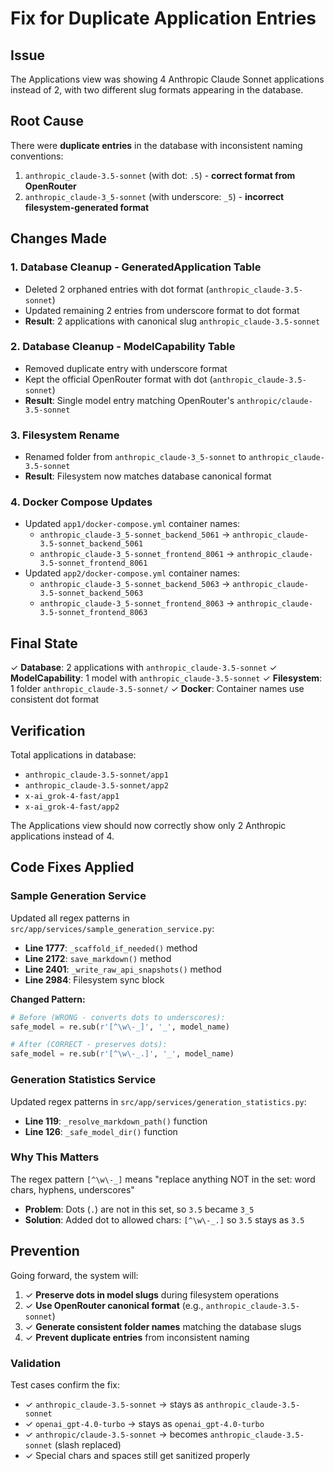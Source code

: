 # Fix for Duplicate Application Entries

## Issue
The Applications view was showing 4 Anthropic Claude Sonnet applications instead of 2, with two different slug formats appearing in the database.

## Root Cause
There were **duplicate entries** in the database with inconsistent naming conventions:
1. `anthropic_claude-3.5-sonnet` (with dot: `.5`) - **correct format from OpenRouter**
2. `anthropic_claude-3_5-sonnet` (with underscore: `_5`) - **incorrect filesystem-generated format**

## Changes Made

### 1. Database Cleanup - GeneratedApplication Table
- Deleted 2 orphaned entries with dot format (`anthropic_claude-3.5-sonnet`)
- Updated remaining 2 entries from underscore format to dot format
- **Result**: 2 applications with canonical slug `anthropic_claude-3.5-sonnet`

### 2. Database Cleanup - ModelCapability Table
- Removed duplicate entry with underscore format
- Kept the official OpenRouter format with dot (`anthropic_claude-3.5-sonnet`)
- **Result**: Single model entry matching OpenRouter's `anthropic/claude-3.5-sonnet`

### 3. Filesystem Rename
- Renamed folder from `anthropic_claude-3_5-sonnet` to `anthropic_claude-3.5-sonnet`
- **Result**: Filesystem now matches database canonical format

### 4. Docker Compose Updates
- Updated `app1/docker-compose.yml` container names:
  - `anthropic_claude-3_5-sonnet_backend_5061` → `anthropic_claude-3.5-sonnet_backend_5061`
  - `anthropic_claude-3_5-sonnet_frontend_8061` → `anthropic_claude-3.5-sonnet_frontend_8061`
- Updated `app2/docker-compose.yml` container names:
  - `anthropic_claude-3_5-sonnet_backend_5063` → `anthropic_claude-3.5-sonnet_backend_5063`
  - `anthropic_claude-3_5-sonnet_frontend_8063` → `anthropic_claude-3.5-sonnet_frontend_8063`

## Final State
✓ **Database**: 2 applications with `anthropic_claude-3.5-sonnet`
✓ **ModelCapability**: 1 model with `anthropic_claude-3.5-sonnet`
✓ **Filesystem**: 1 folder `anthropic_claude-3.5-sonnet/`
✓ **Docker**: Container names use consistent dot format

## Verification
Total applications in database:
- `anthropic_claude-3.5-sonnet/app1`
- `anthropic_claude-3.5-sonnet/app2`
- `x-ai_grok-4-fast/app1`
- `x-ai_grok-4-fast/app2`

The Applications view should now correctly show only 2 Anthropic applications instead of 4.

## Code Fixes Applied

### Sample Generation Service
Updated all regex patterns in `src/app/services/sample_generation_service.py`:
- **Line 1777**: `_scaffold_if_needed()` method
- **Line 2172**: `save_markdown()` method  
- **Line 2401**: `_write_raw_api_snapshots()` method
- **Line 2984**: Filesystem sync block

**Changed Pattern:**
```python
# Before (WRONG - converts dots to underscores):
safe_model = re.sub(r'[^\w\-_]', '_', model_name)

# After (CORRECT - preserves dots):
safe_model = re.sub(r'[^\w\-_.]', '_', model_name)
```

### Generation Statistics Service
Updated regex patterns in `src/app/services/generation_statistics.py`:
- **Line 119**: `_resolve_markdown_path()` function
- **Line 126**: `_safe_model_dir()` function

### Why This Matters
The regex pattern `[^\w\-_]` means "replace anything NOT in the set: word chars, hyphens, underscores"
- **Problem**: Dots (`.`) are not in this set, so `3.5` became `3_5`
- **Solution**: Added dot to allowed chars: `[^\w\-_.]` so `3.5` stays as `3.5`

## Prevention
Going forward, the system will:
1. ✓ **Preserve dots in model slugs** during filesystem operations
2. ✓ **Use OpenRouter canonical format** (e.g., `anthropic_claude-3.5-sonnet`)
3. ✓ **Generate consistent folder names** matching the database slugs
4. ✓ **Prevent duplicate entries** from inconsistent naming

### Validation
Test cases confirm the fix:
- ✓ `anthropic_claude-3.5-sonnet` → stays as `anthropic_claude-3.5-sonnet`
- ✓ `openai_gpt-4.0-turbo` → stays as `openai_gpt-4.0-turbo`  
- ✓ `anthropic/claude-3.5-sonnet` → becomes `anthropic_claude-3.5-sonnet` (slash replaced)
- ✓ Special chars and spaces still get sanitized properly

